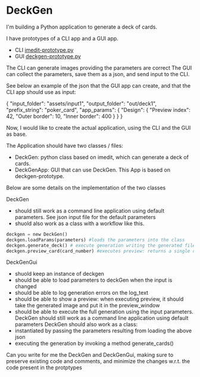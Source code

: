 # DeckGen

I'm building a Python application to generate a deck of cards. 

I have prototypes of a CLI app and a GUI app. 
- CLI  [imedit-prototype.py](../imedit-prototype.py)
- GUI  [deckgen-prototype.py](../deckgen-prototype.py)

The CLI can generate images providing the parameters are correct
The GUI can collect the parameters, save them as a json, and send input to the CLI. 

See below an example of the json that the GUI app can create, and that the CLI app should use as input:

{
  "input_folder": "assets/input1",
  "output_folder": "out/deck1",
  "prefix_string": "poker_card",
  "app_params": {
    "Design": {
      "Preview index": 42,
      "Outer border": 10,
      "Inner border": 400
    }
  }
}

Now, I would like to create the actual application, using the CLI and the GUI as base.

The Application should have two classes / files:


- DeckGen: python class based on imedit, which can generate a deck of cards.
- DeckGenApp: GUI that can use DeckGen. This App is based on deckgen-prototype.

Below are some details on the implementation of the two classes

DeckGen
- should still work as a command line application using default parameters. See json input file for the default parameters
- shuold also work as a class with a workflow like this.
```python
deckgen = new DeckGen()
deckgen.loadParams(parameters) #loads the parameters into the class
deckgen.generate_deck() # execute generation writing the generated files (based on generate_cards)
deckgen.preview_card(card_number) #executes preview: returns a single card image, as a python object. The image generated is specified by the "preview index" number in the input parameters. If no preview intex is specified, it generates the card at index 0 (based on generate_card_image with card_count as input)
```

DeckGenGui
- shuold keep an instance of deckgen 
- should be able to load parameters to deckGen when the input is changed
- should be able to log generation errors on the log_text 
- should be able to show a preview: when executing preview, it should take the generated image and put it in the preview_window
- should be able to execute the full generation using the input parameters.
DeckGen should still work as a command line application using default parameters
DeckGen should also work as a class:
- instantiated by passing the parameters resulting from loading the above json
- executing the generation by invoking a method generate_cards()


Can you write for me the DeckGen and DeckGenGui, making sure to preserve existing code and comments, and minimize the changes w.r.t. the code present in the protptypes